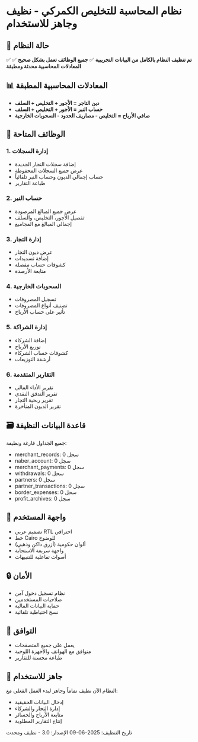 # نظام المحاسبة للتخليص الكمركي - نظيف وجاهز للاستخدام

## 🎯 حالة النظام
✅ **تم تنظيف النظام بالكامل من البيانات التجريبية**
✅ **جميع الوظائف تعمل بشكل صحيح**
✅ **المعادلات المحاسبية محدثة ومطبقة**

## 📊 المعادلات المحاسبية المطبقة
- **دين التاجر = الأجور + التخليص + السلف**
- **حساب النبر = الأجور + التخليص + السلف**
- **صافي الأرباح = التخليص - مصاريف الحدود - السحوبات الخارجية**

## 🔧 الوظائف المتاحة

### 1. إدارة السجلات
- إضافة سجلات التجار الجديدة
- عرض جميع السجلات المحفوظة
- حساب إجمالي الديون وحساب النبر تلقائياً
- طباعة التقارير

### 2. حساب النبر
- عرض جميع المبالغ المرصودة
- تفصيل الأجور، التخليص، والسلف
- إجمالي المبالغ مع المجاميع

### 3. إدارة التجار
- عرض ديون التجار
- إضافة تسديدات
- كشوفات حساب مفصلة
- متابعة الأرصدة

### 4. السحوبات الخارجية
- تسجيل المصروفات
- تصنيف أنواع المصروفات
- تأثير على حساب الأرباح

### 5. إدارة الشراكة
- إضافة الشركاء
- توزيع الأرباح
- كشوفات حساب الشركاء
- أرشفة التوزيعات

### 6. التقارير المتقدمة
- تقرير الأداء المالي
- تقرير التدفق النقدي
- تقرير ربحية التجار
- تقرير الديون المتأخرة

## 🗃️ قاعدة البيانات النظيفة
جميع الجداول فارغة ونظيفة:
- merchant_records: 0 سجل
- naber_account: 0 سجل
- merchant_payments: 0 سجل
- withdrawals: 0 سجل
- partners: 0 سجل
- partner_transactions: 0 سجل
- border_expenses: 0 سجل
- profit_archives: 0 سجل

## 🎨 واجهة المستخدم
- تصميم عربي RTL احترافي
- خط Cairo للوضوح
- ألوان حكومية (أزرق داكن وذهبي)
- واجهة سريعة الاستجابة
- أصوات تفاعلية للتنبيهات

## 🔒 الأمان
- نظام تسجيل دخول آمن
- صلاحيات المستخدمين
- حماية البيانات المالية
- نسخ احتياطية تلقائية

## 📱 التوافق
- يعمل على جميع المتصفحات
- متوافق مع الهواتف والأجهزة اللوحية
- طباعة محسنة للتقارير

## 🚀 جاهز للاستخدام
النظام الآن نظيف تماماً وجاهز لبدء العمل الفعلي مع:
- إدخال البيانات الحقيقية
- إدارة التجار والشركاء
- متابعة الأرباح والخسائر
- إنتاج التقارير المطلوبة

تاريخ التنظيف: 2025-06-09
الإصدار: 3.0 - نظيف ومحدث